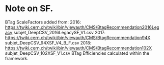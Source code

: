 # Note on SF.

BTag ScaleFactors added from:
2016: https://twiki.cern.ch/twiki/bin/viewauth/CMS/BtagRecommendation2016Legacy subjet_DeepCSV_2016LegacySF_V1.csv
2017: https://twiki.cern.ch/twiki/bin/viewauth/CMS/BtagRecommendation94X subjet_DeepCSV_94XSF_V4_B_F.csv
2018: https://twiki.cern.ch/twiki/bin/viewauth/CMS/BtagRecommendation102X subjet_DeepCSV_102XSF_V1.csv
BTag Efficiencies calculated within the framework.
